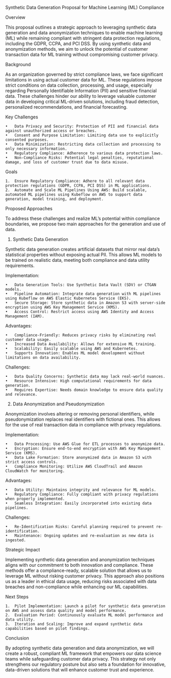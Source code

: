 Synthetic Data Generation Proposal for Machine Learning (ML) Compliance

Overview

This proposal outlines a strategic approach to leveraging synthetic data generation and data anonymization techniques to enable machine learning (ML) while remaining compliant with stringent data protection regulations, including the GDPR, CCPA, and PCI DSS. By using synthetic data and anonymization methods, we aim to unlock the potential of customer transaction data for ML training without compromising customer privacy.

Background

As an organization governed by strict compliance laws, we face significant limitations in using actual customer data for ML. These regulations impose strict conditions on data collection, processing, and usage, especially regarding Personally Identifiable Information (PII) and sensitive financial data. These challenges hinder our ability to leverage valuable customer data in developing critical ML-driven solutions, including fraud detection, personalized recommendations, and financial forecasting.

Key Challenges

	•	Data Privacy and Security: Protection of PII and financial data against unauthorized access or breaches.
	•	Consent and Purpose Limitation: Limiting data use to explicitly consented purposes.
	•	Data Minimization: Restricting data collection and processing to only necessary information.
	•	Regulatory Compliance: Adherence to various data protection laws.
	•	Non-Compliance Risks: Potential legal penalties, reputational damage, and loss of customer trust due to data misuse.

Goals

	1.	Ensure Regulatory Compliance: Adhere to all relevant data protection regulations (GDPR, CCPA, PCI DSS) in ML applications.
	2.	Automate and Scale ML Pipelines Using AWS: Build scalable, automated ML pipelines using Kubeflow on AWS to support data generation, model training, and deployment.

Proposed Approaches

To address these challenges and realize ML’s potential within compliance boundaries, we propose two main approaches for the generation and use of data.

1. Synthetic Data Generation

Synthetic data generation creates artificial datasets that mirror real data’s statistical properties without exposing actual PII. This allows ML models to be trained on realistic data, meeting both compliance and data utility requirements.

Implementation:

	•	Data Generation Tools: Use Synthetic Data Vault (SDV) or CTGAN models.
	•	Pipeline Automation: Integrate data generation with ML pipelines using Kubeflow on AWS Elastic Kubernetes Service (EKS).
	•	Secure Storage: Store synthetic data in Amazon S3 with server-side encryption using AWS Key Management Service (KMS).
	•	Access Control: Restrict access using AWS Identity and Access Management (IAM).

Advantages:

	•	Compliance-Friendly: Reduces privacy risks by eliminating real customer data usage.
	•	Increased Data Availability: Allows for extensive ML training.
	•	Scalability: Easily scalable using AWS and Kubernetes.
	•	Supports Innovation: Enables ML model development without limitations on data availability.

Challenges:

	•	Data Quality Concerns: Synthetic data may lack real-world nuances.
	•	Resource Intensive: High computational requirements for data generation.
	•	Requires Expertise: Needs domain knowledge to ensure data quality and relevance.

2. Data Anonymization and Pseudonymization

Anonymization involves altering or removing personal identifiers, while pseudonymization replaces real identifiers with fictional ones. This allows for the use of real transaction data in compliance with privacy regulations.

Implementation:

	•	Data Processing: Use AWS Glue for ETL processes to anonymize data.
	•	Encryption: Ensure end-to-end encryption with AWS Key Management Service (KMS).
	•	Data Lake Formation: Store anonymized data in Amazon S3 with strict access controls.
	•	Compliance Monitoring: Utilize AWS CloudTrail and Amazon CloudWatch for monitoring.

Advantages:

	•	Data Utility: Maintains integrity and relevance for ML models.
	•	Regulatory Compliance: Fully compliant with privacy regulations when properly implemented.
	•	Seamless Integration: Easily incorporated into existing data pipelines.

Challenges:

	•	Re-Identification Risks: Careful planning required to prevent re-identification.
	•	Maintenance: Ongoing updates and re-evaluation as new data is ingested.

Strategic Impact

Implementing synthetic data generation and anonymization techniques aligns with our commitment to both innovation and compliance. These methods offer a compliance-ready, scalable solution that allows us to leverage ML without risking customer privacy. This approach also positions us as a leader in ethical data usage, reducing risks associated with data breaches and non-compliance while enhancing our ML capabilities.

Next Steps

	1.	Pilot Implementation: Launch a pilot for synthetic data generation on AWS and assess data quality and model performance.
	2.	Evaluation Period: Continuously evaluate ML model performance and data utility.
	3.	Iteration and Scaling: Improve and expand synthetic data capabilities based on pilot findings.

Conclusion

By adopting synthetic data generation and data anonymization, we will create a robust, compliant ML framework that empowers our data science teams while safeguarding customer data privacy. This strategy not only strengthens our regulatory posture but also sets a foundation for innovative, data-driven solutions that will enhance customer trust and experience.

